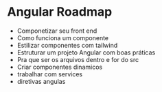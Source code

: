 # Angular Roadmap
- Componetizar seu front end
- Como funciona um componente
- Estilizar componentes com tailwind
- Estruturar um projeto Angular com boas práticas
- Pra que ser os arquivos dentro e for do src
- Criar componentes dinamicos
- trabalhar com services
- diretivas angulas
